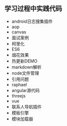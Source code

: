 ## 学习过程中实践代码
* android日志搜集插件
* aop
* canvas
* 面试案例
* 柯里化
* ES6
* 烟花效果
* 热更新DEMO
* markdown解析
* node文件管理
* 引用问题
* raphael
* angular源代码
* threejs
* vue
* 联系人导航插件
* 模板引擎
* 模块加载器
